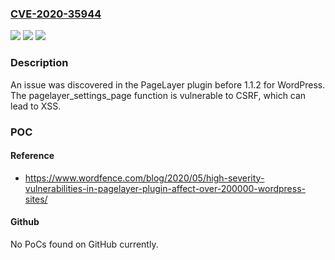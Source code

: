 ### [CVE-2020-35944](https://cve.mitre.org/cgi-bin/cvename.cgi?name=CVE-2020-35944)
![](https://img.shields.io/static/v1?label=Product&message=n%2Fa&color=blue)
![](https://img.shields.io/static/v1?label=Version&message=n%2Fa&color=blue)
![](https://img.shields.io/static/v1?label=Vulnerability&message=n%2Fa&color=brighgreen)

### Description

An issue was discovered in the PageLayer plugin before 1.1.2 for WordPress. The pagelayer_settings_page function is vulnerable to CSRF, which can lead to XSS.

### POC

#### Reference
- https://www.wordfence.com/blog/2020/05/high-severity-vulnerabilities-in-pagelayer-plugin-affect-over-200000-wordpress-sites/

#### Github
No PoCs found on GitHub currently.

